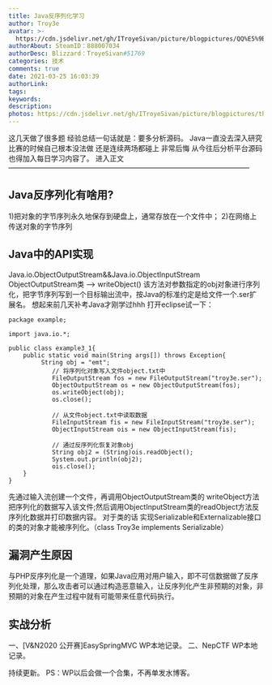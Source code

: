 ```yaml
---
title: Java反序列化学习
author: Troy3e
avatar: >-
  https://cdn.jsdelivr.net/gh/ITroyeSivan/picture/blogpictures/QQ%E5%9B%BE%E7%89%8720210308190505.jpg
authorAbout: SteamID：888007034
authorDesc: Blizzard：TroyeSivan#51769
categories: 技术
comments: true
date: 2021-03-25 16:03:39
authorLink:
tags:
keywords:
description:
photos: https://cdn.jsdelivr.net/gh/ITroyeSivan/picture/blogpictures/thumb-1920-1138790.jpg
---
```

这几天做了很多题 经验总结一句话就是：要多分析源码。
Java一直没去深入研究 比赛的时候自己根本没法做 还是连续两场都碰上 非常后悔 从今往后分析平台源码也得加入每日学习内容了。
进入正文
——————————————————————————————————
## Java反序列化有啥用?
1)把对象的字节序列永久地保存到硬盘上，通常存放在一个文件中；
2)在网络上传送对象的字节序列
## Java中的API实现
 Java.io.ObjectOutputStream&&Java.io.ObjectInputStream
 ObjectOutputStream类 --> writeObject()
该方法对参数指定的obj对象进行序列化，把字节序列写到一个目标输出流中，按Java的标准约定是给文件一个.ser扩展名。
想起来前几天补考Java才刚学过hhh
打开eclipse试一下：

    package example;
    
    import java.io.*;
    
    public class example3_1{
	    public static void main(String args[]) throws Exception{
		     String obj = "emt";
	            // 将序列化对象写入文件object.txt中
	            FileOutputStream fos = new FileOutputStream("troy3e.ser");
	            ObjectOutputStream os = new ObjectOutputStream(fos);
	            os.writeObject(obj);
	            os.close();
    
	            // 从文件object.txt中读取数据
	            FileInputStream fis = new FileInputStream("troy3e.ser");
	            ObjectInputStream ois = new ObjectInputStream(fis);
    
	            // 通过反序列化恢复对象obj
	            String obj2 = (String)ois.readObject();
	            System.out.println(obj2);
	            ois.close();
    	}
    }

先通过输入流创建一个文件，再调用ObjectOutputStream类的 writeObject方法把序列化的数据写入该文件;然后调用ObjectInputStream类的readObject方法反序列化数据并打印数据内容。
对于类的话 实现Serializable和Externalizable接口的类的对象才能被序列化。（class Troy3e implements Serializable）
## 漏洞产生原因
与PHP反序列化是一个道理，如果Java应用对用户输入，即不可信数据做了反序列化处理，那么攻击者可以通过构造恶意输入，让反序列化产生非预期的对象，非预期的对象在产生过程中就有可能带来任意代码执行。
## 实战分析
一、[V&N2020 公开赛]EasySpringMVC
WP本地记录。
二、NepCTF
WP本地记录。

持续更新。
PS：WP以后会做一个合集，不再单发水博客。